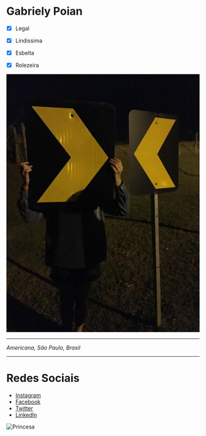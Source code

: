 # Gabriely Poian

- [x] Legal
- [x] Lindissima
- [x] Esbelta 
- [x] Rolezeira


![gaby](IMG-20190721-WA0026.jpg)


--------------------

*Americana, São Paulo, Brasil*

--------------------

# Redes Sociais

- [Instagram](https://instagram.com)
- [Facebook](https://facebook.com)
- [Twitter](https://twitter.com)
- [LinkedIn](https://linkedin.com)

![Princesa](https://cdn0.iconfinder.com/data/icons/famous-character-vol-2-colored/48/JD-47-64.png)
